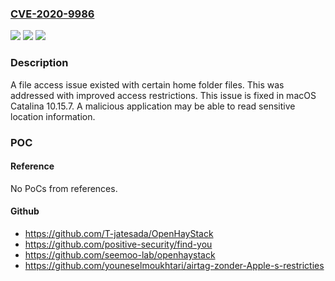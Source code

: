 ### [CVE-2020-9986](https://cve.mitre.org/cgi-bin/cvename.cgi?name=CVE-2020-9986)
![](https://img.shields.io/static/v1?label=Product&message=macOS&color=blue)
![](https://img.shields.io/static/v1?label=Version&message=%3C%20macOS%20Catalina%2010.15.7%20&color=brighgreen)
![](https://img.shields.io/static/v1?label=Vulnerability&message=A%20malicious%20application%20may%20be%20able%20to%20read%20sensitive%20location%20information&color=brighgreen)

### Description

A file access issue existed with certain home folder files. This was addressed with improved access restrictions. This issue is fixed in macOS Catalina 10.15.7. A malicious application may be able to read sensitive location information.

### POC

#### Reference
No PoCs from references.

#### Github
- https://github.com/T-jatesada/OpenHayStack
- https://github.com/positive-security/find-you
- https://github.com/seemoo-lab/openhaystack
- https://github.com/youneselmoukhtari/airtag-zonder-Apple-s-restricties

